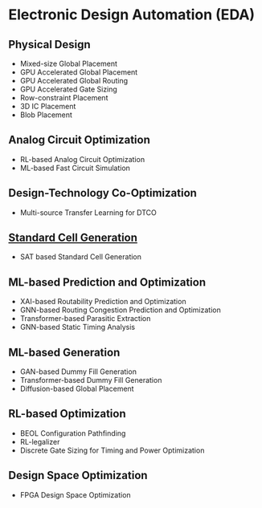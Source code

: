 # Electronic Design Automation (EDA)

## Physical Design

* Mixed-size Global Placement
* GPU Accelerated Global Placement
* GPU Accelerated Global Routing
* GPU Accelerated Gate Sizing
* Row-constraint Placement
* 3D IC Placement
* Blob Placement

## Analog Circuit Optimization

* RL-based Analog Circuit Optimization
* ML-based Fast Circuit Simulation

## Design-Technology Co-Optimization

* Multi-source Transfer Learning for DTCO

## [Standard Cell Generation](https://github.com/CSDL-postech/Topic_Introduction/tree/main/STD_Cell_Generation)

* SAT based Standard Cell Generation

## ML-based Prediction and Optimization

* XAI-based Routability Prediction and Optimization
* GNN-based Routing Congestion Prediction and Optimization
* Transformer-based Parasitic Extraction
* GNN-based Static Timing Analysis

## ML-based Generation

* GAN-based Dummy Fill Generation
* Transformer-based Dummy Fill Generation
* Diffusion-based Global Placement

## RL-based Optimization

* BEOL Configuration Pathfinding
* RL-legalizer
* Discrete Gate Sizing for Timing and Power Optimization

## Design Space Optimization

* FPGA Design Space Optimization
 
